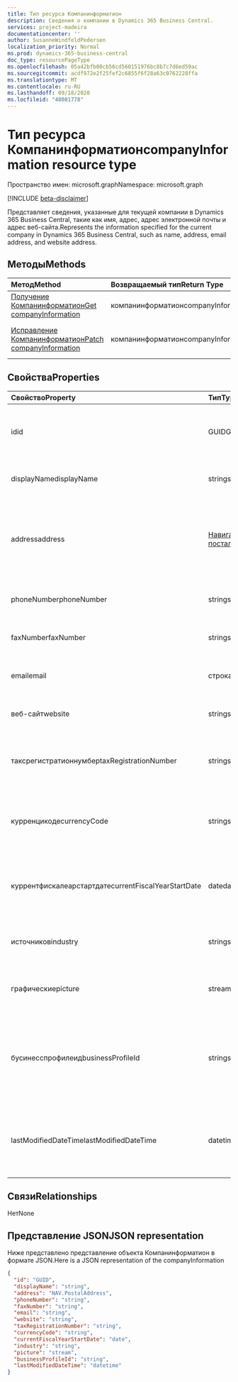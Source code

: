```yaml
---
title: Тип ресурса Компанинформатион
description: Сведения о компании в Dynamics 365 Business Central.
services: project-madeira
documentationcenter: ''
author: SusanneWindfeldPedersen
localization_priority: Normal
ms.prod: dynamics-365-business-central
doc_type: resourcePageType
ms.openlocfilehash: 05a42bfb00cb56cd560151976bc8b7c7d6ed59ac
ms.sourcegitcommit: acdf972e2f25fef2c6855f6f28a63c0762228ffa
ms.translationtype: MT
ms.contentlocale: ru-RU
ms.lasthandoff: 09/18/2020
ms.locfileid: "48081778"
---
```

# <a name="companyinformation-resource-type"></a><span data-ttu-id="ae2ca-103">Тип ресурса Компанинформатион</span><span class="sxs-lookup"><span data-stu-id="ae2ca-103">companyInformation resource type</span></span>

<span data-ttu-id="ae2ca-104">Пространство имен: microsoft.graph</span><span class="sxs-lookup"><span data-stu-id="ae2ca-104">Namespace: microsoft.graph</span></span>

[!INCLUDE [beta-disclaimer](../../includes/beta-disclaimer.md)]

<span data-ttu-id="ae2ca-105">Представляет сведения, указанные для текущей компании в Dynamics 365 Business Central, такие как имя, адрес, адрес электронной почты и адрес веб-сайта.</span><span class="sxs-lookup"><span data-stu-id="ae2ca-105">Represents the information specified for the current company in Dynamics 365 Business Central, such as name, address, email address, and website address.</span></span>

## <a name="methods"></a><span data-ttu-id="ae2ca-106">Методы</span><span class="sxs-lookup"><span data-stu-id="ae2ca-106">Methods</span></span>

| <span data-ttu-id="ae2ca-107">Метод</span><span class="sxs-lookup"><span data-stu-id="ae2ca-107">Method</span></span>         | <span data-ttu-id="ae2ca-108">Возвращаемый тип</span><span class="sxs-lookup"><span data-stu-id="ae2ca-108">Return Type</span></span>  |<span data-ttu-id="ae2ca-109">Описание</span><span class="sxs-lookup"><span data-stu-id="ae2ca-109">Description</span></span>|
|:---------------|:-------------|:----------|
|[<span data-ttu-id="ae2ca-110">Получение Компанинформатион</span><span class="sxs-lookup"><span data-stu-id="ae2ca-110">Get companyInformation</span></span>](../api/dynamics-companyinformation-get.md)|<span data-ttu-id="ae2ca-111">компанинформатион</span><span class="sxs-lookup"><span data-stu-id="ae2ca-111">companyInformation</span></span>|<span data-ttu-id="ae2ca-112">Получает сведения о компании.</span><span class="sxs-lookup"><span data-stu-id="ae2ca-112">Gets a company information.</span></span>|
|[<span data-ttu-id="ae2ca-113">Исправление Компанинформатион</span><span class="sxs-lookup"><span data-stu-id="ae2ca-113">Patch companyInformation</span></span>](../api/dynamics-companyinformation-update.md)|<span data-ttu-id="ae2ca-114">компанинформатион</span><span class="sxs-lookup"><span data-stu-id="ae2ca-114">companyInformation</span></span>|<span data-ttu-id="ae2ca-115">Обновляет сведения о компании.</span><span class="sxs-lookup"><span data-stu-id="ae2ca-115">Updates a company information.</span></span>|


## <a name="properties"></a><span data-ttu-id="ae2ca-116">Свойства</span><span class="sxs-lookup"><span data-stu-id="ae2ca-116">Properties</span></span>
| <span data-ttu-id="ae2ca-117">Свойство</span><span class="sxs-lookup"><span data-stu-id="ae2ca-117">Property</span></span>     | <span data-ttu-id="ae2ca-118">Тип</span><span class="sxs-lookup"><span data-stu-id="ae2ca-118">Type</span></span>      |<span data-ttu-id="ae2ca-119">Описание</span><span class="sxs-lookup"><span data-stu-id="ae2ca-119">Description</span></span>                           |
|:-------------|:--------|:-------------------------------------|
|<span data-ttu-id="ae2ca-120">id</span><span class="sxs-lookup"><span data-stu-id="ae2ca-120">id</span></span>            |<span data-ttu-id="ae2ca-121">GUID</span><span class="sxs-lookup"><span data-stu-id="ae2ca-121">GUID</span></span>|<span data-ttu-id="ae2ca-122">Уникальный идентификатор компании.</span><span class="sxs-lookup"><span data-stu-id="ae2ca-122">The unique ID of the company.</span></span> <span data-ttu-id="ae2ca-123">Не редактируемые.</span><span class="sxs-lookup"><span data-stu-id="ae2ca-123">Non-editable.</span></span>|
|<span data-ttu-id="ae2ca-124">displayName</span><span class="sxs-lookup"><span data-stu-id="ae2ca-124">displayName</span></span>   |<span data-ttu-id="ae2ca-125">string</span><span class="sxs-lookup"><span data-stu-id="ae2ca-125">string</span></span>   |<span data-ttu-id="ae2ca-126">Отображаемое имя компании.</span><span class="sxs-lookup"><span data-stu-id="ae2ca-126">The company's display name.</span></span>           |
|<span data-ttu-id="ae2ca-127">address</span><span class="sxs-lookup"><span data-stu-id="ae2ca-127">address</span></span>       |[<span data-ttu-id="ae2ca-128">Навигационная. посталаддресс</span><span class="sxs-lookup"><span data-stu-id="ae2ca-128">NAV.PostalAddress</span></span>](../resources/dynamics-complextypes.md)|<span data-ttu-id="ae2ca-129">Адрес компании.</span><span class="sxs-lookup"><span data-stu-id="ae2ca-129">The company's address.</span></span> <span data-ttu-id="ae2ca-130">Просмотрите сложный тип для получения дополнительных сведений.</span><span class="sxs-lookup"><span data-stu-id="ae2ca-130">View the complex type for additional detail.</span></span>|
|<span data-ttu-id="ae2ca-131">phoneNumber</span><span class="sxs-lookup"><span data-stu-id="ae2ca-131">phoneNumber</span></span>   |<span data-ttu-id="ae2ca-132">string</span><span class="sxs-lookup"><span data-stu-id="ae2ca-132">string</span></span>   |<span data-ttu-id="ae2ca-133">Номер телефона компании.</span><span class="sxs-lookup"><span data-stu-id="ae2ca-133">The company's telephone number.</span></span>       |
|<span data-ttu-id="ae2ca-134">faxNumber</span><span class="sxs-lookup"><span data-stu-id="ae2ca-134">faxNumber</span></span>     |<span data-ttu-id="ae2ca-135">string</span><span class="sxs-lookup"><span data-stu-id="ae2ca-135">string</span></span>   |<span data-ttu-id="ae2ca-136">Номер факса компании.</span><span class="sxs-lookup"><span data-stu-id="ae2ca-136">The company's fax number.</span></span>             |
|<span data-ttu-id="ae2ca-137">email</span><span class="sxs-lookup"><span data-stu-id="ae2ca-137">email</span></span>         |<span data-ttu-id="ae2ca-138">строка</span><span class="sxs-lookup"><span data-stu-id="ae2ca-138">string</span></span>   |<span data-ttu-id="ae2ca-139">Адрес электронной почты компании.</span><span class="sxs-lookup"><span data-stu-id="ae2ca-139">The company's email address.</span></span>          |
|<span data-ttu-id="ae2ca-140">веб-сайт</span><span class="sxs-lookup"><span data-stu-id="ae2ca-140">website</span></span>       |<span data-ttu-id="ae2ca-141">string</span><span class="sxs-lookup"><span data-stu-id="ae2ca-141">string</span></span>   |<span data-ttu-id="ae2ca-142">Адрес веб-сайта компании.</span><span class="sxs-lookup"><span data-stu-id="ae2ca-142">The company's website address.</span></span>        |
|<span data-ttu-id="ae2ca-143">таксрегистратионнумбер</span><span class="sxs-lookup"><span data-stu-id="ae2ca-143">taxRegistrationNumber</span></span>|<span data-ttu-id="ae2ca-144">string</span><span class="sxs-lookup"><span data-stu-id="ae2ca-144">string</span></span>|<span data-ttu-id="ae2ca-145">Регистрационный номер налогоплательщика компании.</span><span class="sxs-lookup"><span data-stu-id="ae2ca-145">The company's tax registration number.</span></span>|
|<span data-ttu-id="ae2ca-146">курренцикоде</span><span class="sxs-lookup"><span data-stu-id="ae2ca-146">currencyCode</span></span>  |<span data-ttu-id="ae2ca-147">string</span><span class="sxs-lookup"><span data-stu-id="ae2ca-147">string</span></span>   |<span data-ttu-id="ae2ca-148">Валюта, в которой компания выполняет бизнес.</span><span class="sxs-lookup"><span data-stu-id="ae2ca-148">The currency the company does business in.</span></span> <span data-ttu-id="ae2ca-149">Только для чтения.</span><span class="sxs-lookup"><span data-stu-id="ae2ca-149">Read-Only.</span></span>|
|<span data-ttu-id="ae2ca-150">куррентфискалеарстартдате</span><span class="sxs-lookup"><span data-stu-id="ae2ca-150">currentFiscalYearStartDate</span></span>|<span data-ttu-id="ae2ca-151">date</span><span class="sxs-lookup"><span data-stu-id="ae2ca-151">date</span></span>|<span data-ttu-id="ae2ca-152">Текущая дата начала финансового года компании.</span><span class="sxs-lookup"><span data-stu-id="ae2ca-152">The company's current fiscal year start date.</span></span> <span data-ttu-id="ae2ca-153">Только для чтения.</span><span class="sxs-lookup"><span data-stu-id="ae2ca-153">Read-Only.</span></span>|
|<span data-ttu-id="ae2ca-154">источников</span><span class="sxs-lookup"><span data-stu-id="ae2ca-154">industry</span></span>      |<span data-ttu-id="ae2ca-155">string</span><span class="sxs-lookup"><span data-stu-id="ae2ca-155">string</span></span>   |<span data-ttu-id="ae2ca-156">Отрасль, в которой участвует компания.</span><span class="sxs-lookup"><span data-stu-id="ae2ca-156">The industry the company is part of.</span></span>  |
|<span data-ttu-id="ae2ca-157">графические</span><span class="sxs-lookup"><span data-stu-id="ae2ca-157">picture</span></span>       |<span data-ttu-id="ae2ca-158">stream</span><span class="sxs-lookup"><span data-stu-id="ae2ca-158">stream</span></span>   |<span data-ttu-id="ae2ca-159">Логотип компании.</span><span class="sxs-lookup"><span data-stu-id="ae2ca-159">The company logo.</span></span> <span data-ttu-id="ae2ca-160">Только для чтения.</span><span class="sxs-lookup"><span data-stu-id="ae2ca-160">Read-Only.</span></span>          |
|<span data-ttu-id="ae2ca-161">бусинесспрофилеид</span><span class="sxs-lookup"><span data-stu-id="ae2ca-161">businessProfileId</span></span>|<span data-ttu-id="ae2ca-162">string</span><span class="sxs-lookup"><span data-stu-id="ae2ca-162">string</span></span>|<span data-ttu-id="ae2ca-163">Идентификатор бизнес-профиля, связанный с компанией "Финансы".</span><span class="sxs-lookup"><span data-stu-id="ae2ca-163">The business profile ID linked to the Financials company.</span></span> <span data-ttu-id="ae2ca-164">Только для чтения.</span><span class="sxs-lookup"><span data-stu-id="ae2ca-164">Read-Only.</span></span>|
|<span data-ttu-id="ae2ca-165">lastModifiedDateTime</span><span class="sxs-lookup"><span data-stu-id="ae2ca-165">lastModifiedDateTime</span></span>|<span data-ttu-id="ae2ca-166">datetime</span><span class="sxs-lookup"><span data-stu-id="ae2ca-166">datetime</span></span>|<span data-ttu-id="ae2ca-167">Дата и время последнего изменения компании.</span><span class="sxs-lookup"><span data-stu-id="ae2ca-167">The last datetime the company was modified.</span></span> <span data-ttu-id="ae2ca-168">Только для чтения.</span><span class="sxs-lookup"><span data-stu-id="ae2ca-168">Read-Only.</span></span>|  


## <a name="relationships"></a><span data-ttu-id="ae2ca-169">Связи</span><span class="sxs-lookup"><span data-stu-id="ae2ca-169">Relationships</span></span>
<span data-ttu-id="ae2ca-170">Нет</span><span class="sxs-lookup"><span data-stu-id="ae2ca-170">None</span></span>

## <a name="json-representation"></a><span data-ttu-id="ae2ca-171">Представление JSON</span><span class="sxs-lookup"><span data-stu-id="ae2ca-171">JSON representation</span></span>

<span data-ttu-id="ae2ca-172">Ниже представлено представление объекта Компанинформатион в формате JSON.</span><span class="sxs-lookup"><span data-stu-id="ae2ca-172">Here is a JSON representation of the companyInformation</span></span>
```json
{
  "id": "GUID",
  "displayName": "string",
  "address": "NAV.PostalAddress",
  "phoneNumber": "string",
  "faxNumber": "string",
  "email": "string",
  "website": "string",
  "taxRegistrationNumber": "string",
  "currencyCode": "string",
  "currentFiscalYearStartDate": "date",
  "industry": "string",
  "picture": "stream",
  "businessProfileId": "string",
  "lastModifiedDateTime": "datetime"
}

```



